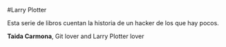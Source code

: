 #Larry Plotter

Esta serie de libros cuentan la historia de un hacker de los que hay pocos. 

**Taida Carmona**, Git lover and Larry Plotter lover

